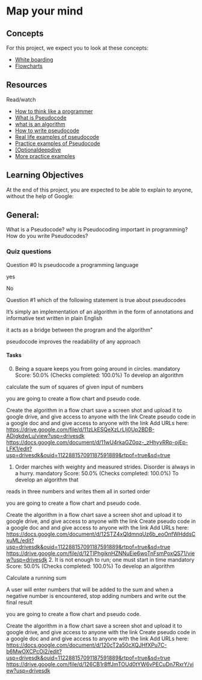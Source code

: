 # Map your mind

## Concepts

For this project, we expect you to look at these concepts:

- [White boarding](resources/white_boarding.md)
- [Flowcharts](resources/flowcharting.md)

## Resources

Read/watch

- <a href="" target="_blank">How to think like a programmer</a>
- <a href="" target="_blank">What is Pseudocode</a>
- <a href="" target="_blank">what is an algorithm</a>
- <a href="" target="_blank">How to write pseudocode</a>
- <a href="" target="_blank">Real life examples of pseudocode</a>
- <a href="" target="_blank">Practice examples of Pseudocode</a>
- <a href="" target="_blank">[Optionaldeepdive</a>
- <a href="" target="_blank">More practice examples</a>

## Learning Objectives

At the end of this project, you are expected to be able to explain to anyone, without the help of Google:

## General:

What is a Pseudocode?
why is Pseudocoding important in programming?
How do you write Pseudocodes?

### Quiz questions

Question #0
Is pseudocode a programming language


yes


No

Question #1
which of the following statement is true about pseudocodes


It’s simply an implementation of an algorithm in the form of annotations and informative text written in plain English


it acts as a bridge between the program and the algorithm"


pseudocode improves the readability of any approach

#### Tasks

0. Being a square keeps you from going around in circles.
mandatory
Score: 50.0% (Checks completed: 100.0%)
To develop an algorithm

calculate the sum of squares of given input of numbers

you are going to create a flow chart and pseudo code.

Create the algorithm in a flow chart save a screen shot and upload it to google drive, and give access to anyone with the link
Create pseudo code in a google doc and and give access to anyone with the link
Add URLs here:
https://drive.google.com/file/d/11zLkESQeXzLrLIj0Up2BDB-ADigkdwLu/view?usp=drivesdk
https://docs.google.com/document/d/11wU4rkaGZ0qz-_zHhyvRRp-ojEp-LFK1/edit?usp=drivesdk&ouid=112288157091187591889&rtpof=true&sd=true
1. Order marches with weighty and measured strides. Disorder is always in a hurry.
mandatory
Score: 50.0% (Checks completed: 100.0%)
To develop an algorithm that

reads in three numbers and writes them all in sorted order

you are going to create a flow chart and pseudo code.

Create the algorithm in a flow chart save a screen shot and upload it to google drive, and give access to anyone with the link
Create pseudo code in a google doc and and give access to anyone with the link
Add URLs here:
https://docs.google.com/document/d/12STZ4xQldmnqUz6b_eoOnfWHddsCxuML/edit?usp=drivesdk&ouid=112288157091187591889&rtpof=true&sd=true
https://drive.google.com/file/d/12TIPhgiknHZNNuEie6woTnFsmPoxQS71/view?usp=drivesdk
2. It is not enough to run; one must start in time
mandatory
Score: 50.0% (Checks completed: 100.0%)
To develop an algorithm

Calculate a running sum

A user will enter numbers that will be added to the sum and when a negative number is encountered, stop adding numbers and write out the final result

you are going to create a flow chart and pseudo code.

Create the algorithm in a flow chart save a screen shot and upload it to google drive, and give access to anyone with the link
Create pseudo code in a google doc and and give access to anyone with the link
Add URLs here:
https://docs.google.com/document/d/120cT2a50cXQJHfXPu7C-b6MwOXCPcOi2/edit?usp=drivesdk&ouid=112288157091187591889&rtpof=true&sd=true
https://drive.google.com/file/d/126CB1r8ffJmTOUd0tYW6vPECuDn7RxrY/view?usp=drivesdk
